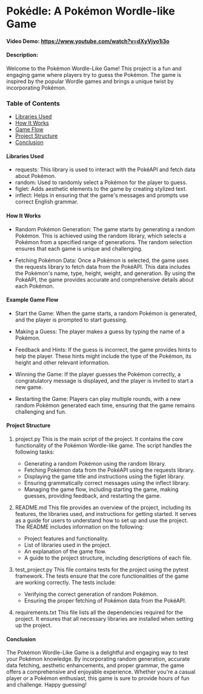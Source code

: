 # Pokédle: A Pokémon Wordle-like Game
#### Video Demo: https://www.youtube.com/watch?v=dXyVjyo1i3o
#### Description: 
Welcome to the Pokémon Wordle-Like Game! This project is a fun and engaging game where players try to guess the Pokémon. The game is inspired by the popular Wordle games and brings a unique twist by incorporating Pokémon.

### Table of Contents
- [Libraries Used](#libraries-used)
- [How It Works](#how-it-works)
- [Game Flow](#example-game-flow)
- [Project Structure](#project-structure)
- [Conclusion](#conclusion)

#### Libraries Used
- requests: This library is used to interact with the PokéAPI and fetch data about Pokémon.
- random: Used to randomly select a Pokémon for the player to guess.
- figlet: Adds aesthetic elements to the game by creating stylized text.
- inflect: Helps in ensuring that the game's messages and prompts use correct English grammar.

#### How It Works
- Random Pokémon Generation: The game starts by generating a random Pokémon. This is achieved using the random library, which selects a Pokémon from a specified range of generations. The random selection ensures that each game is unique and challenging.

- Fetching Pokémon Data: Once a Pokémon is selected, the game uses the requests library to fetch data from the PokéAPI. This data includes the Pokémon's name, type, height, weight, and generation. By using the PokéAPI, the game provides accurate and comprehensive details about each Pokémon.

#### Example Game Flow
- Start the Game: When the game starts, a random Pokémon is generated, and the player is prompted to start guessing.

- Making a Guess: The player makes a guess by typing the name of a Pokémon.

- Feedback and Hints: If the guess is incorrect, the game provides hints to help the player. These hints might include the type of the Pokémon, its height and other relevant information.

- Winning the Game: If the player guesses the Pokémon correctly, a congratulatory message is displayed, and the player is invited to start a new game.

- Restarting the Game: Players can play multiple rounds, with a new random Pokémon generated each time, ensuring that the game remains challenging and fun.

#### Project Structure
1. project.py
This is the main script of the project. It contains the core functionality of the Pokémon Wordle-like game. The script handles the following tasks:
    - Generating a random Pokémon using the random library.
    - Fetching Pokémon data from the PokéAPI using the requests library.
    - Displaying the game title and instructions using the figlet library.
    - Ensuring grammatically correct messages using the inflect library.
    - Managing the game flow, including starting the game, making guesses, providing feedback, and restarting the game.

2. README.md
This file provides an overview of the project, including its features, the libraries used, and instructions for getting started. It serves as a guide for users to understand how to set up and use the project. The README includes information on the following:
    - Project features and functionality.
    - List of libraries used in the project.
    - An explanation of the game flow.
    - A guide to the project structure, including descriptions of each file.

3. test_project.py
This file contains tests for the project using the pytest framework. The tests ensure that the core functionalities of the game are working correctly. The tests include:
    - Verifying the correct generation of random Pokémon.
    - Ensuring the proper fetching of Pokémon data from the PokéAPI.

4. requirements.txt
This file lists all the dependencies required for the project. It ensures that all necessary libraries are installed when setting up the project.

#### Conclusion
The Pokémon Wordle-Like Game is a delightful and engaging way to test your Pokémon knowledge. By incorporating random generation, accurate data fetching, aesthetic enhancements, and proper grammar, the game offers a comprehensive and enjoyable experience. Whether you're a casual player or a Pokémon enthusiast, this game is sure to provide hours of fun and challenge. Happy guessing!